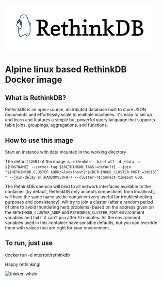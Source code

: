 ![rethinkdb](https://raw.githubusercontent.com/indiedotkim/devstrap/master/logos/RethinkDB-logo-thinker.png)
# Alpine linux based RethinkDB Docker image
## What is RethinkDB?

RethinkDB is an open-source, distributed database built to store JSON documents and effortlessly scale to multiple machines. It's easy to set up and learn and features a simple but powerful query language that supports table joins, groupings, aggregations, and functions.

## How to use this image
Start an instance with data mounted in the working directory

The default CMD of the image is ``rethinkdb --bind all -d /data -n ${HOSTNAME} --server-tag ${RETHINKDB_TAGS:=default} --join "${RETHINKDB_CLUSTER_ADDR:=localhost}:${RETHINKDB_CLUSTER_PORT:=29015}" --join-delay $((RANDOM%50+9)) --cluster-reconnect-timeout 600``.

The RethinkDB daemon will bind to all network interfaces available to the container (by default, RethinkDB only accepts connections from localhost), will have the same name as the container (very useful for troubleshooting purposes and consistency), will try to join a cluster (after a random period of time to avoid thundering herd problems) based on the address given on the ``RETHINKDB_CLUSTER_ADDR`` and ``RETHINKDB_CLUSTER_PORT`` environment variables and fail if it can't join after 10 minutes.
All the environment variables used in this container have sensible defaults, but you can override them with values that are right for your environment.

## To run, just use
docker run -d mterron/rethinkdb

Happy rethinking!

![thinker-whale](http://imgur.com/bJXuQB1.png)
